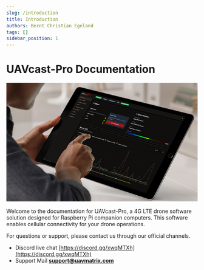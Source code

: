 ```yaml
---
slug: /introduction
title: Introduction
authors: Bernt Christian Egeland
tags: []
sidebar_position: 1
---
```


# UAVcast-Pro Documentation

![](img/Ipad%20Feature%20Image.jpg)

Welcome to the documentation for UAVcast-Pro, a 4G LTE drone software solution designed for Raspberry Pi companion computers. This software enables cellular connectivity for your drone operations.

For questions or support, please contact us through our official channels.

- Discord live chat [https://discord.gg/xwqMTXh](https://discord.gg/xwqMTXh)
- Support Mail **support@uavmatrix.com**

